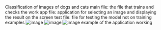 Сlassification of images of dogs and cats
main file: the file that trains and checks the work
app file: application for selecting an image and displaying the result on the screen
test file: file for testing the model not on training examples
![image](https://github.com/user-attachments/assets/3a3b33c2-ee75-4548-b382-b43570f07f76)
![image](https://github.com/user-attachments/assets/763728ca-96e4-4970-87e6-3b5b60842ba6)
![image](https://github.com/user-attachments/assets/659a1ad0-2c02-4f4e-9c3e-986542266060)
example of the application working

